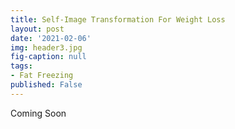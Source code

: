 ```yaml
---
title: Self-Image Transformation For Weight Loss
layout: post
date: '2021-02-06'
img: header3.jpg
fig-caption: null
tags:
- Fat Freezing
published: False
---
```


Coming Soon
